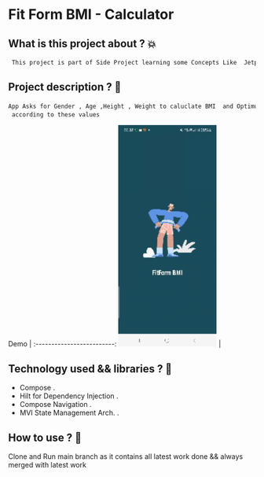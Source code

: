 # Fit Form BMI - Calculator

## What is this project about ? :boom:
```diff
 This project is part of Side Project learning some Concepts Like  Jetpack Compose , Compose Navigation 
```


## Project description ?  :dizzy:
```diff
App Asks for Gender , Age ,Height , Weight to caluclate BMI  and Optimum Weight
 according to these values 
```

Demo               |
:-------------------------:
<img src="https://github.com/Aslmmon/BMI-calculator/blob/main/appStore_listing/demo/demo.gif"  width="200" height="450" />  |     

<!--- 

<p>
<img src="https://github.com/Aslmmon/android_task/blob/main/app/src/main/res/drawable/arabic_demo.gif"  width="200" height="450" />
  
   <em> ** onBoarding Feature ** </em>
   
   <em> ** Splash Animated Feature ** </em>
   
</p>   
 --->
## Technology used  && libraries ? :dizzy:
- Compose .
- Hilt for Dependency Injection .
- Compose Navigation  .
- MVI State Management Arch.  .


## How to use ? :thinking:
Clone and Run main branch  as it contains all latest work done && always merged with latest work 





